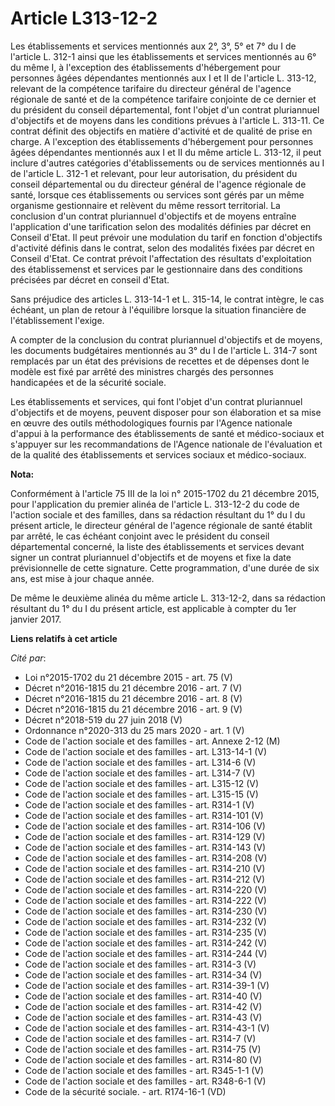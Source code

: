 # Article L313-12-2

Les établissements et services mentionnés aux 2°, 3°, 5° et 7° du I de l'article L. 312-1 ainsi que les établissements et
services mentionnés au 6° du même I, à l'exception des établissements d'hébergement pour personnes âgées dépendantes
mentionnés aux I et II de l'article L. 313-12, relevant de la compétence tarifaire du directeur général de l'agence régionale
de santé et de la compétence tarifaire conjointe de ce dernier et du président du conseil départemental, font l'objet d'un
contrat pluriannuel d'objectifs et de moyens dans les conditions prévues à l'article L. 313-11. Ce contrat définit des
objectifs en matière d'activité et de qualité de prise en charge. A l'exception des établissements d'hébergement pour
personnes âgées dépendantes mentionnés aux I et II du même article L. 313-12, il peut inclure d'autres catégories
d'établissements ou de services mentionnés au I de l'article L. 312-1 et relevant, pour leur autorisation, du président du
conseil départemental ou du directeur général de l'agence régionale de santé, lorsque ces établissements ou services sont
gérés par un même organisme gestionnaire et relèvent du même ressort territorial. La conclusion d'un contrat pluriannuel
d'objectifs et de moyens entraîne l'application d'une tarification selon des modalités définies par décret en Conseil d'Etat.
Il peut prévoir une modulation du tarif en fonction d'objectifs d'activité définis dans le contrat, selon des modalités
fixées par décret en Conseil d'Etat. Ce contrat prévoit l'affectation des résultats d'exploitation des établissemenst et
services par le gestionnaire dans des conditions précisées par décret en conseil d'Etat.

Sans préjudice des articles L. 313-14-1 et L. 315-14, le contrat intègre, le cas échéant, un plan de retour à l'équilibre
lorsque la situation financière de l'établissement l'exige.

A compter de la conclusion du contrat pluriannuel d'objectifs et de moyens, les documents budgétaires mentionnés au 3° du I
de l'article L. 314-7 sont remplacés par un état des prévisions de recettes et de dépenses dont le modèle est fixé par arrêté
des ministres chargés des personnes handicapées et de la sécurité sociale.

Les établissements et services, qui font l'objet d'un contrat pluriannuel d'objectifs et de moyens, peuvent disposer pour son
élaboration et sa mise en œuvre des outils méthodologiques fournis par l'Agence nationale d'appui à la performance des
établissements de santé et médico-sociaux et s'appuyer sur les recommandations de l'Agence nationale de l'évaluation et de la
qualité des établissements et services sociaux et médico-sociaux.

**Nota:**

Conformément à l'article 75 III de la loi n° 2015-1702 du 21 décembre 2015, pour l'application du premier alinéa de l'article
L. 313-12-2 du code de l'action sociale et des familles, dans sa rédaction résultant du 1° du I du présent article, le
directeur général de l'agence régionale de santé établit par arrêté, le cas échéant conjoint avec le président du conseil
départemental concerné, la liste des établissements et services devant signer un contrat pluriannuel d'objectifs et de moyens
et fixe la date prévisionnelle de cette signature. Cette programmation, d'une durée de six ans, est mise à jour chaque année.

De même le deuxième alinéa du même article L. 313-12-2, dans sa rédaction résultant du 1° du I du présent article, est
applicable à compter du 1er janvier 2017.

**Liens relatifs à cet article**

_Cité par_:

  - Loi n°2015-1702 du 21 décembre 2015 - art. 75 (V)
  - Décret n°2016-1815 du 21 décembre 2016 - art. 7 (V)
  - Décret n°2016-1815 du 21 décembre 2016 - art. 8 (V)
  - Décret n°2016-1815 du 21 décembre 2016 - art. 9 (V)
  - Décret n°2018-519 du 27 juin 2018 (V)
  - Ordonnance n°2020-313 du 25 mars 2020 - art. 1 (V)
  - Code de l'action sociale et des familles - art. Annexe 2-12 (M)
  - Code de l'action sociale et des familles - art. L313-14-1 (V)
  - Code de l'action sociale et des familles - art. L314-6 (V)
  - Code de l'action sociale et des familles - art. L314-7 (V)
  - Code de l'action sociale et des familles - art. L315-12 (V)
  - Code de l'action sociale et des familles - art. L315-15 (V)
  - Code de l'action sociale et des familles - art. R314-1 (V)
  - Code de l'action sociale et des familles - art. R314-101 (V)
  - Code de l'action sociale et des familles - art. R314-106 (V)
  - Code de l'action sociale et des familles - art. R314-129 (V)
  - Code de l'action sociale et des familles - art. R314-143 (V)
  - Code de l'action sociale et des familles - art. R314-208 (V)
  - Code de l'action sociale et des familles - art. R314-210 (V)
  - Code de l'action sociale et des familles - art. R314-212 (V)
  - Code de l'action sociale et des familles - art. R314-220 (V)
  - Code de l'action sociale et des familles - art. R314-222 (V)
  - Code de l'action sociale et des familles - art. R314-230 (V)
  - Code de l'action sociale et des familles - art. R314-232 (V)
  - Code de l'action sociale et des familles - art. R314-235 (V)
  - Code de l'action sociale et des familles - art. R314-242 (V)
  - Code de l'action sociale et des familles - art. R314-244 (V)
  - Code de l'action sociale et des familles - art. R314-3 (V)
  - Code de l'action sociale et des familles - art. R314-34 (V)
  - Code de l'action sociale et des familles - art. R314-39-1 (V)
  - Code de l'action sociale et des familles - art. R314-40 (V)
  - Code de l'action sociale et des familles - art. R314-42 (V)
  - Code de l'action sociale et des familles - art. R314-43 (V)
  - Code de l'action sociale et des familles - art. R314-43-1 (V)
  - Code de l'action sociale et des familles - art. R314-7 (V)
  - Code de l'action sociale et des familles - art. R314-75 (V)
  - Code de l'action sociale et des familles - art. R314-80 (V)
  - Code de l'action sociale et des familles - art. R345-1-1 (V)
  - Code de l'action sociale et des familles - art. R348-6-1 (V)
  - Code de la sécurité sociale. - art. R174-16-1 (VD)
